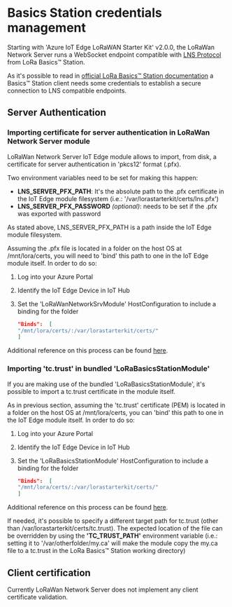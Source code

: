 # Basics Station credentials management

Starting with 'Azure IoT Edge LoRaWAN Starter Kit' v2.0.0, the LoRaWan Network Server runs a WebSocket endpoint compatible with [LNS Protocol](https://doc.sm.tc/station/tcproto.html) from LoRa Basics™ Station.

As it's possible to read in [official LoRa Basics™ Station documentation](https://doc.sm.tc/station/credentials.html) a Basics™ Station client needs some credentials to establish a secure connection to LNS compatible endpoints.

## Server Authentication

### Importing certificate for server authentication in LoRaWan Network Server module

LoRaWan Network Server IoT Edge module allows to import, from disk, a certificate for server authentication in 'pkcs12' format (.pfx).

Two environment variables need to be set for making this happen:

- **LNS_SERVER_PFX_PATH**: It's the absolute path to the .pfx certificate in the IoT Edge module filesystem (i.e.: '/var/lorastarterkit/certs/lns.pfx')
- **LNS_SERVER_PFX_PASSWORD** *(optional)*: needs to be set if the .pfx was exported with password

As stated above, LNS_SERVER_PFX_PATH is a path inside the IoT Edge module filesystem.

Assuming the .pfx file is located in a folder on the host OS at /mnt/lora/certs, you will need to 'bind' this path to one in the IoT Edge module itself. In order to do so:

1. Log into your Azure Portal

2. Identify the IoT Edge Device in IoT Hub

3. Set the 'LoRaWanNetworkSrvModule' HostConfiguration to include a binding for the folder

    ```json
    "Binds":  [
    "/mnt/lora/certs/:/var/lorastarterkit/certs/"
    ]
    ```

Additional reference on this process can be found [here](https://docs.microsoft.com/en-us/azure/iot-edge/how-to-access-host-storage-from-module?view=iotedge-2020-11).

### Importing 'tc.trust' in bundled 'LoRaBasicsStationModule'

If you are making use of the bundled 'LoRaBasicsStationModule', it's possible to import a tc.trust certificate in the module itself.

As in previous section, assuming the 'tc.trust' certificate (PEM) is located in a folder on the host OS at /mnt/lora/certs, you can 'bind' this path to one in the IoT Edge module itself. In order to do so:

1. Log into your Azure Portal

2. Identify the IoT Edge Device in IoT Hub

3. Set the 'LoRaBasicsStationModule' HostConfiguration to include a binding for the folder

    ```json
    "Binds":  [
    "/mnt/lora/certs/:/var/lorastarterkit/certs/"
    ]
    ```

Additional reference on this process can be found [here](https://docs.microsoft.com/en-us/azure/iot-edge/how-to-access-host-storage-from-module?view=iotedge-2020-11).

If needed, it's possible to specify a different target path for tc.trust (other than /var/lorastarterkit/certs/tc.trust).
The expected location of the file can be overridden by using the **'TC_TRUST_PATH'** environment variable (i.e.: setting it to '/var/otherfolder/my.ca' will make the module copy the my.ca file to a tc.trust in the LoRa Basics™ Station working directory)

## Client certification

Currently LoRaWan Network Server does not implement any client certificate validation.
